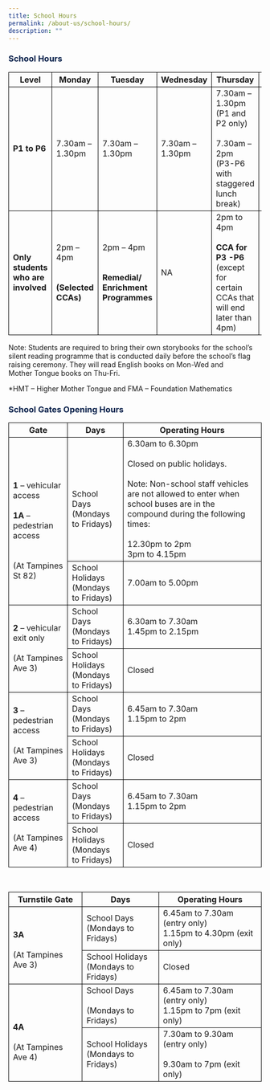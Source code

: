 ```yaml
---
title: School Hours
permalink: /about-us/school-hours/
description: ""
---
```

<h3><font color="#09204A">School Hours</font></h3>

<style type="text/css">
table { border-collapse: collapse;}
td {border: 1px solid black; text-align: left;}
</style>

<table>
<thead style="border: 1px solid black">
  <tr>
    <th style="border: 1px solid black">Level</th>
    <th style="border: 1px solid black">Monday</th>
    <th style="border: 1px solid black">Tuesday</th>
    <th style="border: 1px solid black">Wednesday</th>
    <th style="border: 1px solid black">Thursday</th>
    <th style="border: 1px solid black">Friday</th>
  </tr>
</thead>
<tbody>
  <tr>
    <td style="border: 1px solid black"><b>P1 to P6</b></td>
    <td style="border: 1px solid black">7.30am – 1.30pm</td>
    <td style="border: 1px solid black">7.30am – 1.30pm</td>
    <td style="border: 1px solid black">7.30am – 1.30pm</td>
    <td style="border: 1px solid black">7.30am – 1.30pm<br>(P1 and P2 only)<br><br>7.30am – 2pm<br>(P3-P6 with staggered lunch break)</td>
    <td style="border: 1px solid black">7.30am – 1.30pm</td>
  </tr>
  <tr>
    <td style="border: 1px solid black"><b>Only students who are involved</b></td>
    <td style="border: 1px solid black">2pm – 4pm<br><br><br><b>(Selected CCAs)</b></td>
    <td style="border: 1px solid black">2pm – 4pm<br><br><br><b>Remedial/<br>Enrichment <br>Programmes</b></td>
    <td style="border: 1px solid black">NA</td>
    <td style="border: 1px solid black">2pm to 4pm<br><br><b>CCA for P3 -P6</b><br>(except for certain CCAs that will end later than 4pm)</td>
    <td style="border: 1px solid black">2pm to 4pm<br><br><br><b>HMT/FMA/<br>Enrichment <br>Programmes</b></td>
  </tr>
</tbody>
</table>
  

Note: Students are required to bring their own storybooks for the school’s silent reading programme that is conducted daily before the school’s flag raising ceremony. They will read English books on Mon-Wed and  
Mother Tongue books on Thu-Fri.&nbsp;

  

\*HMT – Higher Mother Tongue and FMA – Foundation Mathematics

<h3><font color="#09204A">School Gates Opening Hours</font></h3>

<style type="text/css">
table { border-collapse: collapse;}
td {border: 1px solid black; text-align: left;}
</style>

<table>
<thead style="border: 1px solid black">
  <tr>
    <th style="border: 1px solid black">Gate</th>
    <th style="border: 1px solid black">Days</th>
    <th style="border: 1px solid black">Operating Hours</th>
  </tr>
</thead>
<tbody>
  <tr>
    <td style="border: 1px solid black" rowspan="2"><br><br><b>1</b> – vehicular access<br><br><b>1A</b> – pedestrian access <br><br><br>(At Tampines St 82)</td>
    <td style="border: 1px solid black"><br><br>School Days<br>(Mondays to Fridays)</td>
    <td style="border: 1px solid black">6.30am to 6.30pm<br><br>Closed on public holidays.<br> <br>Note: Non-school staff vehicles are not allowed to enter when school buses are in the compound during the following times:<br><br>12.30pm to 2pm<br>3pm to 4.15pm </td>
  </tr>
  <tr style="border: 1px solid black">
    <td style="border: 1px solid black">School Holidays<br> (Mondays to Fridays)</td>
    <td style="border: 1px solid black">7.00am to 5.00pm</td>
  </tr>
  <tr style="border: 1px solid black">
    <td style="border: 1px solid black" rowspan="2"><b>2</b> – vehicular exit only<br><br>(At Tampines Ave 3)</td>
    <td style="border: 1px solid black">School Days<br>(Mondays to Fridays)</td>
    <td style="border: 1px solid black">6.30am to 7.30am<br>1.45pm to 2.15pm</td>
  </tr>
  <tr style="border: 1px solid black">
    <td style="border: 1px solid black">School Holidays<br>(Mondays to Fridays)</td>
    <td style="border: 1px solid black">Closed</td>
  </tr>
  <tr>
    <td style="border: 1px solid black" rowspan="2"><b>3</b> – pedestrian access<br><br>(At Tampines Ave 3)</td>
    <td style="border: 1px solid black">School Days<br>(Mondays to Fridays)</td>
    <td style="border: 1px solid black">6.45am to 7.30am<br>1.15pm to 2pm</td>
  </tr>
  <tr>
    <td style="border: 1px solid black">School Holidays<br>(Mondays to Fridays)</td>
    <td style="border: 1px solid black">Closed</td>
  </tr>
  <tr>
    <td style="border: 1px solid black" rowspan="2"><b>4</b> – pedestrian access<br><br>(At Tampines Ave 4)</td>
    <td style="border: 1px solid black">School Days<br>(Mondays to Fridays)</td>
    <td style="border: 1px solid black">6.45am to 7.30am<br>1.15pm to 2pm</td>
  </tr>
  <tr style="border: 1px solid black">
    <td style="border: 1px solid black">School Holidays<br>(Mondays to Fridays)</td>
    <td style="border: 1px solid black">Closed</td>
  </tr>
</tbody>
</table>

<br>
	
<style type="text/css">
table { border-collapse: collapse;}
td {border: 1px solid black; text-align: left;}
</style>
	
<table>
<thead style="border: 1px solid black">
  <tr>
    <th style="border: 1px solid black">Turnstile Gate</th>
    <th style="border: 1px solid black">Days</th>
    <th style="border: 1px solid black">Operating Hours</th>
  </tr>
</thead>
<tbody>
  <tr>
    <td style="border: 1px solid black" rowspan="2"><br><b>3A</b><br><br>(At Tampines Ave 3)</td>
    <td style="border: 1px solid black">School Days<br>(Mondays to Fridays)</td>
    <td style="border: 1px solid black">6.45am to 7.30am (entry only)<br>1.15pm to 4.30pm (exit only)</td>
  </tr>
  <tr style="border: 1px solid black">
    <td style="border: 1px solid black">School Holidays<br>(Mondays to Fridays)</td>
    <td style="border: 1px solid black">Closed</td>
  </tr>
  <tr style="border: 1px solid black">
    <td style="border: 1px solid black" rowspan="2"><br><br><b>4A</b><br><br>(At Tampines Ave 4)</td>
    <td style="border: 1px solid black">School Days<br><br>(Mondays to Fridays)</td>
    <td style="border: 1px solid black">6.45am to 7.30am (entry only)<br>1.15pm to 7pm (exit only)</td>
  </tr>
  <tr style="border: 1px solid black">
    <td style="border: 1px solid black">School Holidays<br>(Mondays to Fridays)</td>
    <td style="border: 1px solid black">7.30am to 9.30am (entry only)<br><br>9.30am to 7pm (exit only)</td>
  </tr>
</tbody>
</table>